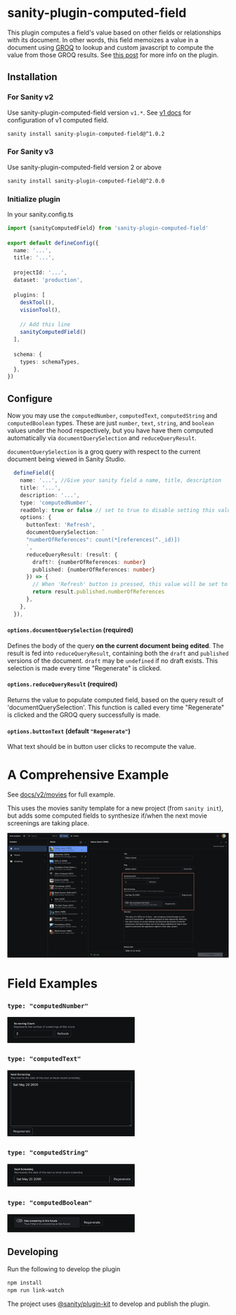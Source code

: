 # sanity-plugin-computed-field

This plugin computes a field's value based on other fields or relationships with its document. In other words, this field memoizes a value in a document using [GROQ](https://www.sanity.io/docs/query-cheat-sheet) to lookup and custom javascript to compute the value from those GROQ results. See [this post](https://seansy.medium.com/sanity-io-compute-a-field-4a46873ba5b2) for more info on the plugin.

## Installation
### For Sanity v2
Use sanity-plugin-computed-field version `v1.*`. See [v1 docs](https://github.com/wildseansy/sanity-plugin-computed-field/tree/v1.0.2#installation) for configuration of v1 computed field.

```bash
sanity install sanity-plugin-computed-field@^1.0.2
```

### For Sanity v3
Use sanity-plugin-computed-field version 2 or above
```bash
sanity install sanity-plugin-computed-field@^2.0.0
```

### Initialize plugin

In your sanity.config.ts
```typescript
import {sanityComputedField} from 'sanity-plugin-computed-field'

export default defineConfig({
  name: '...',
  title: '...',

  projectId: '...',
  dataset: 'production',

  plugins: [
    deskTool(),
    visionTool(),
    
    // Add this line
    sanityComputedField()
  ],

  schema: {
    types: schemaTypes,
  },
})

```
## Configure


Now you may use the `computedNumber`, `computedText`, `computedString` and `computedBoolean` types.  These are just `number`, `text`, `string`, and `boolean` values under the hood respectively, but you have have them computed automatically via `documentQuerySelection` and `reduceQueryResult`.

`documentQuerySelection` is a groq query with respect to the current document being viewed in Sanity Studio.

```typescript
  defineField({
    name: '...', //Give your sanity field a name, title, description
    title: '...',
    description: '...',
    type: 'computedNumber',
    readOnly: true or false // set to true to disable setting this value manually
    options: {
      buttonText: 'Refresh',
      documentQuerySelection: `
      "numberOfReferences": count(*[references(^._id)])
      `,
      reduceQueryResult: (result: {
        draft?: {numberOfReferences: number}
        published: {numberOfReferences: number}
      }) => {
        // When 'Refresh' button is pressed, this value will be set to result.published.numberOfReferences, from the documentQuerySelection above.
        return result.published.numberOfReferences
      },
    },
  }),
```

#### `options.documentQuerySelection` (required)

Defines the body of the query **on the current document being edited**.  The result is fed into `reduceQueryResult`, containing both the `draft` and `published` versions of the document. `draft` may be `undefined` if no draft exists. This selection is made every time "Regenerate" is clicked.

#### `options.reduceQueryResult` (required)

Returns the value to populate computed field, based on the query result of 'documentQuerySelection'. This function is called every time "Regenerate" is clicked and the GROQ query successfully is made.

#### `options.buttonText` (default `"Regenerate"`)

What text should be in button user clicks to recompute the value.

# A Comprehensive Example

See [docs/v2/movies](./docs/v2/movies.ts) for full example.

This uses the movies sanity template for a new project (from `sanity init`), but adds some computed fields to synthesize if/when the next movie screenings are taking place.

<img src="./docs/v2/images/moviesProject.png"/>


# Field Examples

### `type: "computedNumber"`

<img src="./docs/v2/images/computedNumber.png" width="290">

### `type: "computedText"`

<img src="./docs/v2/images/computedText.png" width="290">

### `type: "computedString"`

<img src="./docs/v2/images/computedString.png" width="290">

### `type: "computedBoolean"`

<img src="./docs/v2/images/computedBoolean.png" width="290">

## Developing
Run the following to develop the plugin
```bash
npm install
npm run link-watch
```

The project uses [@sanity/plugin-kit](https://github.com/sanity-io/plugin-kit#testing-a-plugin-in-sanity-studio) to develop and publish the plugin.
